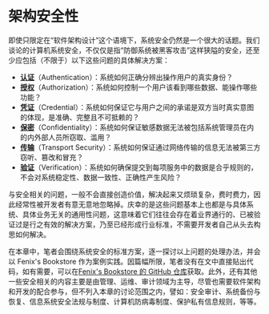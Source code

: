 # 架构安全性

即使只限定在“软件架构设计”这个语境下，系统安全仍然是一个很大的话题。我们谈论的计算机系统安全，不仅仅是指“防御系统被黑客攻击”这样狭隘的安全，还至少应包括（不限于）以下这些问题的具体解决方案：

- [**认证**](./authentication)（Authentication）：系统如何正确分辨出操作用户的真实身份？
- [**授权**](./authorization)（Authorization）：系统如何控制一个用户该看到哪些数据、能操作哪些功能？
- [**凭证**](./credentials)（Credential）：系统如何保证它与用户之间的承诺是双方当时真实意图的体现，是准确、完整且不可抵赖的？
- [**保密**](./confidentiality)（Confidentiality）：系统如何保证敏感数据无法被包括系统管理员在内的内外部人员所窃取、滥用？
- [**传输**](./transport-security)（Transport Security）：系统如何保证通过网络传输的信息无法被第三方窃听、篡改和冒充？
- [**验证**](./verification)（Verification）：系统如何确保提交到每项服务中的数据是合乎规则的，不会对系统稳定性、数据一致性、正确性产生风险？

与安全相关的问题，一般不会直接创造价值，解决起来又烦琐复杂，费时费力，因此经常性被开发者有意无意地忽略掉。庆幸的是这些问题基本上也都是与具体系统、具体业务无关的通用性问题，这意味着它们往往会存在着业界通行的、已被验证过是行之有效的解决方案，乃至已经形成行业标准，不需要开发者自己从头去构思如何解决。

在本章中，笔者会围绕系统安全的标准方案，逐一探讨以上问题的处理办法，并会以 Fenix's Bookstore 作为案例实践。因篇幅所限，笔者没有在文中直接贴出代码，如有需要，可以在[Fenix's Bookstore 的 GitHub 仓库](/exploration/projects/)获取。此外，还有其他一些安全相关的内容主要是由管理、运维、审计领域为主导，尽管也需要软件架构和开发的配合参与，但不列入本章的讨论范围之内，譬如：安全审计、系统备份与恢复、信息系统安全法规与制度、计算机防病毒制度、保护私有信息规则，等等。
